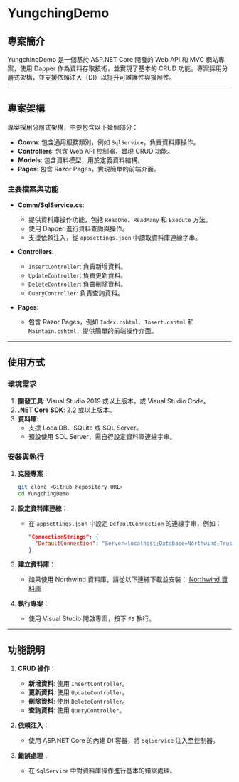 # YungchingDemo

## 專案簡介
YungchingDemo 是一個基於 ASP.NET Core 開發的 Web API 和 MVC 網站專案，使用 Dapper 作為資料存取技術，並實現了基本的 CRUD 功能。專案採用分層式架構，並支援依賴注入（DI）以提升可維護性與擴展性。

---

## 專案架構
專案採用分層式架構，主要包含以下幾個部分：
- **Comm**: 包含通用服務類別，例如 `SqlService`，負責資料庫操作。
- **Controllers**: 包含 Web API 控制器，實現 CRUD 功能。
- **Models**: 包含資料模型，用於定義資料結構。
- **Pages**: 包含 Razor Pages，實現簡單的前端介面。

### 主要檔案與功能
- **Comm/SqlService.cs**: 
  - 提供資料庫操作功能，包括 `ReadOne`、`ReadMany` 和 `Execute` 方法。
  - 使用 Dapper 進行資料查詢與操作。
  - 支援依賴注入，從 `appsettings.json` 中讀取資料庫連線字串。

- **Controllers**:
  - `InsertController`: 負責新增資料。
  - `UpdateController`: 負責更新資料。
  - `DeleteController`: 負責刪除資料。
  - `QueryController`: 負責查詢資料。

- **Pages**:
  - 包含 Razor Pages，例如 `Index.cshtml`、`Insert.cshtml` 和 `Maintain.cshtml`，提供簡單的前端操作介面。

---

## 使用方式

### 環境需求
1. **開發工具**: Visual Studio 2019 或以上版本，或 Visual Studio Code。
2. **.NET Core SDK**: 2.2 或以上版本。
3. **資料庫**: 
   - 支援 LocalDB、SQLite 或 SQL Server。
   - 預設使用 SQL Server，需自行設定資料庫連線字串。

### 安裝與執行
1. **克隆專案**：
   ```bash
   git clone <GitHub Repository URL>
   cd YungchingDemo
   ```

2. **設定資料庫連線**：
   - 在 `appsettings.json` 中設定 `DefaultConnection` 的連線字串，例如：
     ```json
     "ConnectionStrings": {
       "DefaultConnection": "Server=localhost;Database=Northwind;Trusted_Connection=True;"
     }
     ```

3. **建立資料庫**：
   - 如果使用 Northwind 資料庫，請從以下連結下載並安裝：
     [Northwind 資料庫](https://github.com/microsoft/sql-server-samples/tree/master/samples/databases/northwind-pubs)

4. **執行專案**：
   - 使用 Visual Studio 開啟專案，按下 `F5` 執行。

---

## 功能說明
1. **CRUD 操作**：
   - **新增資料**: 使用 `InsertController`。
   - **更新資料**: 使用 `UpdateController`。
   - **刪除資料**: 使用 `DeleteController`。
   - **查詢資料**: 使用 `QueryController`。

2. **依賴注入**：
   - 使用 ASP.NET Core 的內建 DI 容器，將 `SqlService` 注入至控制器。

3. **錯誤處理**：
   - 在 `SqlService` 中對資料庫操作進行基本的錯誤處理。
